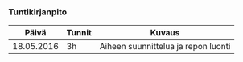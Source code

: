 ### Tuntikirjanpito
Päivä | Tunnit | Kuvaus
--------------- | ----- | ------
18.05.2016 | 3h | Aiheen suunnittelua ja repon luonti
